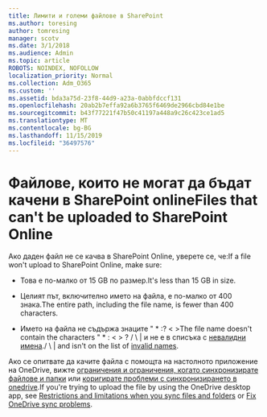 ```yaml
---
title: Лимити и големи файлове в SharePoint
ms.author: toresing
author: tomresing
manager: scotv
ms.date: 3/1/2018
ms.audience: Admin
ms.topic: article
ROBOTS: NOINDEX, NOFOLLOW
localization_priority: Normal
ms.collection: Adm_O365
ms.custom: ''
ms.assetid: bda3a75d-23f8-44d9-a23a-0abbfdccf131
ms.openlocfilehash: 20ab2b7effa92a6b3765f6469de2966cbd84e1be
ms.sourcegitcommit: b43f77221f47b50c41197a448a9c26c423ce1ad5
ms.translationtype: MT
ms.contentlocale: bg-BG
ms.lasthandoff: 11/15/2019
ms.locfileid: "36497576"
---
```

# <a name="files-that-cant-be-uploaded-to-sharepoint-online"></a><span data-ttu-id="fc412-102">Файлове, които не могат да бъдат качени в SharePoint online</span><span class="sxs-lookup"><span data-stu-id="fc412-102">Files that can't be uploaded to SharePoint Online</span></span>

<span data-ttu-id="fc412-103">Ако даден файл не се качва в SharePoint Online, уверете се, че:</span><span class="sxs-lookup"><span data-stu-id="fc412-103">If a file won't upload to SharePoint Online, make sure:</span></span>
  
- <span data-ttu-id="fc412-104">Това е по-малко от 15 GB по размер.</span><span class="sxs-lookup"><span data-stu-id="fc412-104">It's less than 15 GB in size.</span></span>
    
- <span data-ttu-id="fc412-105">Целият път, включително името на файла, е по-малко от 400 знака.</span><span class="sxs-lookup"><span data-stu-id="fc412-105">The entire path, including the file name, is fewer than 400 characters.</span></span>
    
- <span data-ttu-id="fc412-106">Името на файла не съдържа знаците " \* :? \< \></span><span class="sxs-lookup"><span data-stu-id="fc412-106">The file name doesn't contain the characters " \* : \< \> ?</span></span> <span data-ttu-id="fc412-107">/ \ | и не е в списъка с [невалидни имена](https://go.microsoft.com/fwlink/?linkid=866430).</span><span class="sxs-lookup"><span data-stu-id="fc412-107">/ \ | and isn't on the list of [invalid names](https://go.microsoft.com/fwlink/?linkid=866430).</span></span>
    
<span data-ttu-id="fc412-108">Ако се опитвате да качите файла с помощта на настолното приложение на OneDrive, вижте [ограничения и ограничения, когато синхронизирате файлове и папки](http://go.microsoft.com/fwlink/p/?LinkID=717734) или [коригирате проблеми с синхронизирането в onedrive](https://go.microsoft.com/fwlink/?linkid=866431).</span><span class="sxs-lookup"><span data-stu-id="fc412-108">If you're trying to upload the file by using the OneDrive desktop app, see [Restrictions and limitations when you sync files and folders](http://go.microsoft.com/fwlink/p/?LinkID=717734) or [Fix OneDrive sync problems](https://go.microsoft.com/fwlink/?linkid=866431).</span></span>
  

